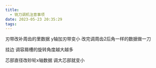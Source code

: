 ```yaml
---
title:
  - 铣刀调机注意事项
date: 2023-05-23 20:35:29
tags:
---
```


刃带改补周齿的里数据
y轴加刃带变小
改完调周齿2后角一样的数据做一刀 

挂边 调容屑槽的旋转角度越大越多
 <!-- more -->


芯部直径改砂轮x轴数据
调大芯部就变小






